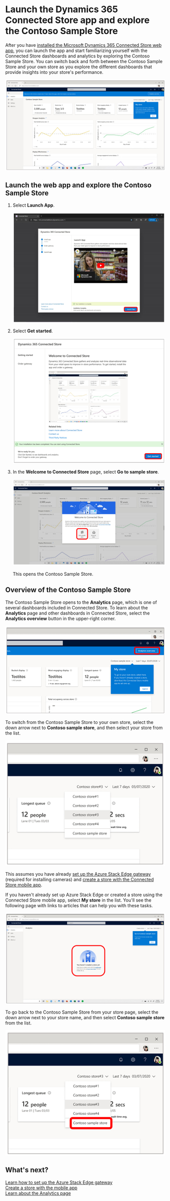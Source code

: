 

# Launch the Dynamics 365 Connected Store app and explore the Contoso Sample Store

After you have [installed the Microsoft Dynamics 365 Connected Store web app](admin-install-web-app.md), you can launch the app and start familiarizing yourself with the Connected Store dashboards and analytics by exploring the Contoso Sample Store. You can switch back and forth between the Contoso Sample Store and your own store as you explore the different dashboards that provide insights into your store's performance. 

![Contoso Sample Store screen](media/first-run-contoso-sample-store.PNG "Contoso Sample Store screen")

## Launch the web app and explore the Contoso Sample Store

1. Select **Launch App**.

    ![Launch app button on Setup page](media/first-run-launch-app.PNG "Launch app button on Setup page")

2. Select **Get started**.

    ![Get started button on Setup page](media/first-run-get-started.PNG "Get started button on Setup page")       
        
3. In the **Welcome to Connected Store** page, select **Go to sample store**.

    ![Welcome to Connected Store page](media/first-run-welcome-page.PNG "Welcome to Connected Store page")
    
    This opens the Contoso Sample Store.     
       
## Overview of the Contoso Sample Store

The Contoso Sample Store opens to the **Analytics** page, which is one of several dashboards included in Connected Store. To learn about the **Analytics** page and
other dashboards in Connected Store, select the **Analytics overview** button in the upper-right corner.

![Analytics overview button in Constoso Sample Store](media/first-run-analytics-overview-button.PNG "Analytics overview button in Constoso Sample Store")

To switch from the Contoso Sample Store to your own store, select the down arrow next to **Contoso sample store**, and then select your store from the list. 

![Contoso sample store list dropped down](media/first-run-sample-store-list.PNG "Contoso sample store list dropped down")

This assumes you have already [set up the Azure Stack Edge gateway](ase-install.md) (required for installing cameras) and [create a store with the 
Connected Store mobile app](mobile-app-create-store.md).

If you haven't already set up Azure Stack Edge or created a store using the Connected Store mobile app, select **My store** in the list. You'll see the following 
page with links to articles that can help you with these tasks. 

![Screen shot that shows links to creating a store with the mobile app and setting up Azure Stack Edge gateway](media/first-run-setup-prompts.PNG "Screen shot that shows links to creating a store with the mobile app and setting up Azure Stack Edge gateway")

To go back to the Contoso Sample Store from your store page, select the down arrow next to your store name, and then select **Contoso sample store** from the 
list.

![Dropped-down list showing how to go back to Contoso Sample Store](media/first-run-return-contoso-store.PNG "Dropped-down list showing how to go back to Contoso Sample Store")

## What's next?

[Learn how to set up the Azure Stack Edge gateway](ase-install.md)<br>
[Create a store with the mobile app](mobile-app-create-store.md)<br>
[Learn about the Analytics page](web-app-get-insights.md)



